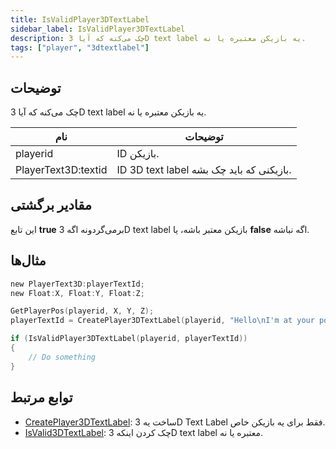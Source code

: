 ```yaml
---
title: IsValidPlayer3DTextLabel
sidebar_label: IsValidPlayer3DTextLabel
description: چک می‌کنه که آیا 3D text label یه بازیکن معتبره یا نه.
tags: ["player", "3dtextlabel"]
---
```


<VersionWarn version='omp v1.1.0.2612' />

## توضیحات

چک می‌کنه که آیا 3D text label یه بازیکن معتبره یا نه.

| نام                 | توضیحات                                              |
| ------------------- | ---------------------------------------------------- |
| playerid            | ID بازیکن.                                            |
| PlayerText3D:textid | ID 3D text label بازیکنی که باید چک بشه.              |

## مقادیر برگشتی

این تابع **true** برمی‌گردونه اگه 3D text label بازیکن معتبر باشه، یا **false** اگه نباشه.

## مثال‌ها

```c
new PlayerText3D:playerTextId;
new Float:X, Float:Y, Float:Z;

GetPlayerPos(playerid, X, Y, Z);
playerTextId = CreatePlayer3DTextLabel(playerid, "Hello\nI'm at your position", 0x008080FF, X, Y, Z, 40.0);

if (IsValidPlayer3DTextLabel(playerid, playerTextId))
{
    // Do something
}
```

## توابع مرتبط

- [CreatePlayer3DTextLabel](CreatePlayer3DTextLabel): ساخت یه 3D Text Label فقط برای یه بازیکن خاص.
- [IsValid3DTextLabel](IsValid3DTextLabel): چک کردن اینکه 3D text label معتبره یا نه.